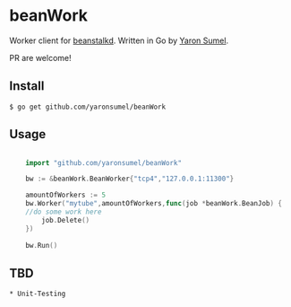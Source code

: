 # beanWork

Worker client for [beanstalkd](http://kr.github.com/beanstalkd/). Written in Go by [Yaron Sumel](http://sumel.me).

PR are welcome!

## Install

    $ go get github.com/yaronsumel/beanWork

## Usage

```go

    import "github.com/yaronsumel/beanWork"

	bw := &beanWork.BeanWorker{"tcp4","127.0.0.1:11300"}

	amountOfWorkers := 5
	bw.Worker("mytube",amountOfWorkers,func(job *beanWork.BeanJob) {
	//do some work here
		job.Delete()
	})
	
	bw.Run()
```


## TBD

    * Unit-Testing
